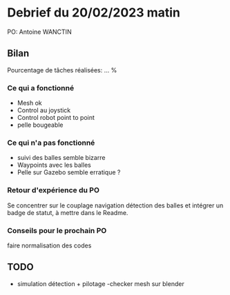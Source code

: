 # Debrief du 20/02/2023 matin

PO: Antoine WANCTIN

## Bilan

Pourcentage de tâches réalisées: ... %

### Ce qui a fonctionné
- Mesh ok
- Control au joystick
- Control robot point to point
- pelle bougeable

### Ce qui n'a pas fonctionné
- suivi des balles semble bizarre
- Waypoints avec les balles
- Pelle sur Gazebo semble erratique ? 




### Retour d'expérience du PO
Se concentrer sur le couplage navigation détection des balles et intégrer un badge de statut, à mettre dans le Readme.


### Conseils pour le prochain PO
faire normalisation des codes



## TODO
- simulation détection + pilotage
-checker mesh sur blender


